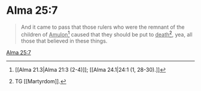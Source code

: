 # Alma 25:7

> And it came to pass that those rulers who were the remnant of the children of <u>Amulon</u>[^a] caused that they should be put to <u>death</u>[^b], yea, all those that believed in these things.

[Alma 25:7](https://www.churchofjesuschrist.org/study/scriptures/bofm/alma/25?lang=eng&id=p7#p7)


[^a]: [[Alma 21.3|Alma 21:3 (2-4)]]; [[Alma 24.1|24:1 (1, 28-30).]]
[^b]: TG [[Martyrdom]].
